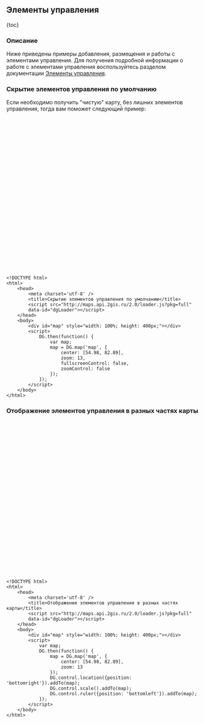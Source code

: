 ## Элементы управления

{toc}

### Описание

Ниже приведены примеры добавления, размещения и работы с элементами управления. Для получения подробной информации о работе с элементами управления воспользуйтесь разделом документации [Элементы управления](/doc/maps/2.0/manual/controls).

### Скрытие элементов управления по умолчанию

Если необходимо получить "чистую" карту, без лишних элементов управления, тогда вам поможет следующий пример:

<script src="http://maps.api.2gis.ru/2.0/loader.js?pkg=full" data-id="dgLoader"></script>
<div id="map" style="width: 100%; height: 400px;"></div>
<script>
	DG.then(function() {
		var map;
     	map = DG.map('map', {
            center: [54.98, 82.89],
            zoom: 13,
            fullscreenControl: false,
            zoomControl: false
    	});
	});
</script>

    <!DOCTYPE html>
	<html>
		<head>
		    <meta charset='utf-8' />
		    <title>Скрытие элементов управления по умолчанию</title>
		    <script src="http://maps.api.2gis.ru/2.0/loader.js?pkg=full"
		    data-id="dgLoader"></script>
		</head>
		<body>
			<div id="map" style="width: 100%; height: 400px;"></div>
			<script>
				DG.then(function() {
					var map;
			     	map = DG.map('map', {
			            center: [54.98, 82.89],
			            zoom: 13,
			            fullscreenControl: false,
			            zoomControl: false
			    	});
				});
			</script>
		</body>
	</html>

### Отображение элементов управления в разных частях карты

<div id="map1" style="width: 100%; height: 400px;"></div>
<script>
    var map;
	DG.then(function() {
     	map = DG.map('map1', {
            center: [54.98, 82.89],
            zoom: 13
    	});
    	DG.control.location({position: 'bottomright'}).addTo(map);
    	DG.control.scale().addTo(map);
    	DG.control.ruler({position: 'bottomleft'}).addTo(map);
	});
</script>

	<!DOCTYPE html>
	<html>
		<head>
		    <meta charset='utf-8' />
		    <title>Отображение элементов управления в разных частях карты</title>
		    <script src="http://maps.api.2gis.ru/2.0/loader.js?pkg=full"
		    data-id="dgLoader"></script>
		</head>
		<body>
			<div id="map" style="width: 100%; height: 400px;"></div>
			<script>
			    var map;
				DG.then(function() {
			     	map = DG.map('map', {
			            center: [54.98, 82.89],
			            zoom: 13
			    	});
			    	DG.control.location({position: 'bottomright'}).addTo(map);
			    	DG.control.scale().addTo(map);
			    	DG.control.ruler({position: 'bottomleft'}).addTo(map);
				});
			</script>
		</body>
	</html>